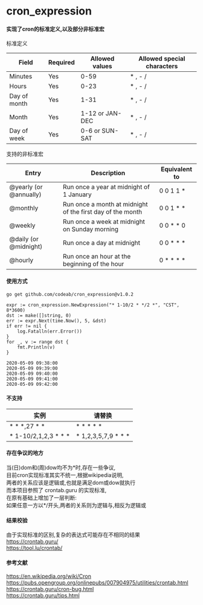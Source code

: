 # cron_expression

#### 实现了cron的标准定义,以及部分非标准宏

标准定义

| Field  |  Required |  Allowed values | Allowed special characters   |
| ------------ | ------------ | ------------ | ------------ |
|  Minutes |  Yes | 0-59  |  \* , - / |
|  Hours |  Yes |   0-23 |  \* , - / |
| Day of month  | Yes  |  1-31 |  \* , - /  |
|  Month | Yes  |  1-12 or JAN-DEC |  \* , - /  |
| Day of week  |  Yes |  0-6 or SUN-SAT |  \* , - / |

支持的非标准宏

| Entry | Description | Equivalent to |
| ------ | ------ | ------ |
| @yearly (or @annually) | Run once a year at midnight of 1 January | 0 0 1 1 \* |
| @monthly | Run once a month at midnight of the first day of the month	 | 0 0 1 \* \* |
| @weekly | Run once a week at midnight on Sunday morning | 0 0 \* \* 0 |
| @daily (or @midnight) | Run once a day at midnight | 0 0 \* \* \* |
| @hourly | Run once an hour at the beginning of the hour | 0 \* \* \* \* |

#### 使用方式

```
go get github.com/codeab/cron_expression@v1.0.2
```

```
expr := cron_expression.NewExpression("* 1-10/2 * */2 *", "CST", 8*3600)
dst := make([]string, 0)
err := expr.Next(time.Now(), 5, &dst)
if err != nil {
    log.Fatalln(err.Error())
}
for _, v := range dst {
    fmt.Println(v)
}
```
```
2020-05-09 09:38:00
2020-05-09 09:39:00
2020-05-09 09:40:00
2020-05-09 09:41:00
2020-05-09 09:42:00
```

#### 不支持

|  实例 | 请替换  |
| ------------ | ------------ |
| \* \* \*,27 \* \*   | \* \* \* \* \*  |
| \* 1-10/2,1,2,3 \* \* \*  | \* 1,2,3,5,7,9 \* \* \*  |

#### 存在争议的地方

当(日)dom和(周)dow均不为*时,存在一些争议, <br/>
目前cron实现标准其实不统一,根据wikipedia说明, <br/>
两者的关系应该是逻辑或,也就是满足dom或dow就执行 <br/>
而本项目参照了 crontab.guru 的实现标准, <br/>
在原有基础上增加了一层判断: <br/>
如果任意一方以\*/开头,两者的关系则为逻辑与,相反为逻辑或 <br/>

#### 结果校验
由于实现标准的区别,复杂的表达式可能存在不相同的结果<br/>
https://crontab.guru/ <br/>
https://tool.lu/crontab/

#### 参考文献
https://en.wikipedia.org/wiki/Cron <br/>
https://pubs.opengroup.org/onlinepubs/007904975/utilities/crontab.html <br/>
https://crontab.guru/cron-bug.html <br/>
https://crontab.guru/tips.html <br/>
